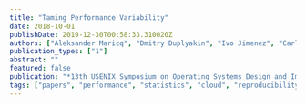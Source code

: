 ```yaml
---
title: "Taming Performance Variability"
date: 2018-10-01
publishDate: 2019-12-30T00:58:33.310020Z
authors: ["Aleksander Maricq", "Dmitry Duplyakin", "Ivo Jimenez", "Carlos Maltzahn", "Ryan Stutsman", "Robert Ricci"]
publication_types: ["1"]
abstract: ""
featured: false
publication: "*13th USENIX Symposium on Operating Systems Design and Implementation (OSDI'18)*"
tags: ["papers", "performance", "statistics", "cloud", "reproducibility", "systems"]
---
```


